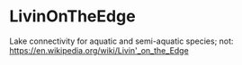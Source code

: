 # LivinOnTheEdge
Lake connectivity for aquatic and semi-aquatic species;
not: https://en.wikipedia.org/wiki/Livin'_on_the_Edge

